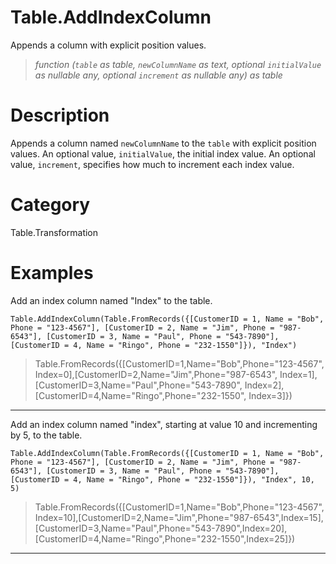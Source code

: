﻿# Table.AddIndexColumn
Appends a column with explicit position values.
> _function (<code>table</code> as table, <code>newColumnName</code> as text, optional <code>initialValue</code> as nullable any, optional <code>increment</code> as nullable any) as table_
# Description 
Appends a column named <code>newColumnName</code> to the <code>table</code> with explicit position values.
    An optional value, <code>initialValue</code>, the initial index value. An optional value, <code>increment</code>, specifies how much to increment each index value.
# Category 
Table.Transformation
# Examples 
Add an index column named "Index" to the table.
```
Table.AddIndexColumn(Table.FromRecords({[CustomerID = 1, Name = "Bob", Phone = "123-4567"], [CustomerID = 2, Name = "Jim", Phone = "987-6543"], [CustomerID = 3, Name = "Paul", Phone = "543-7890"], [CustomerID = 4, Name = "Ringo", Phone = "232-1550"]}), "Index")
```
> Table.FromRecords({[CustomerID=1,Name="Bob",Phone="123-4567", Index=0],[CustomerID=2,Name="Jim",Phone="987-6543", Index=1],[CustomerID=3,Name="Paul",Phone="543-7890", Index=2],[CustomerID=4,Name="Ringo",Phone="232-1550", Index=3]})
***
Add an index column named "index", starting at value 10 and incrementing by 5, to the table.
```
Table.AddIndexColumn(Table.FromRecords({[CustomerID = 1, Name = "Bob", Phone = "123-4567"], [CustomerID = 2, Name = "Jim", Phone = "987-6543"], [CustomerID = 3, Name = "Paul", Phone = "543-7890"], [CustomerID = 4, Name = "Ringo", Phone = "232-1550"]}), "Index", 10, 5)
```
> Table.FromRecords({[CustomerID=1,Name="Bob",Phone="123-4567", Index=10],[CustomerID=2,Name="Jim",Phone="987-6543",Index=15],[CustomerID=3,Name="Paul",Phone="543-7890",Index=20],[CustomerID=4,Name="Ringo",Phone="232-1550",Index=25]})
***
